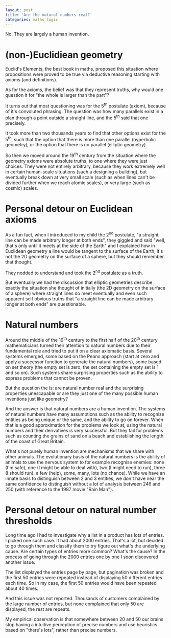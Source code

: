 ```yaml
---
layout: post
title: 'Are the natural numbers real?'
categories: maths logic
---
```


No. They are largely a human invention.


# (non-)Euclidiean geometry

Euclid's Elements, the best book in maths, proposed this situation where
propositions were proved to be true via deductive reasoning starting with
axioms (and definitions).

As for the axioms, the belief was that they represent truths, why would one
question it for "the whole is larger than the part"?

It turns out that most questioning was for the 5<sup>th</sup> postulate
(axiom), because of it's convoluted phrasing. The question was how many
parallels exist in a plan through a point outside a straight line, and the
5<sup>th</sup> said that one precisely.

It took more than two thousands years to find that other options exist for the
5<sup>th</sup>, such that the option that there is more than one parallel
(hyperbolic geometry), or the option that there is no parallel (elliptic
geometry).

So then we moved around the 19<sup>th</sup> century from the situation where
the geometry axioms were absolute truths, to one where they were just choices.
They were not entirely arbitrary, because they work extremely well in certain
human-scale situations (such a designing a building), but eventually break down
at very small scale (such as when lines can't be divided further when we reach
atomic scales), or very large (such as cosmic) scales.


# Personal detour on Euclidean axioms

As a fun fact, when I introduced to my child the 2<sup>nd</sup> postulate, "a
straight line can be made arbitrary longer at both ends", they giggled and said
"well, that's only until it meets at the side of the Earth" and I explained how
in Euclidean geometry a line would be tangent to the surface of the Earth,
it's not the 2D geometry on the surface of a sphere, but they should remember
that thought.

They nodded to understand and took the 2<sup>nd</sup> postulate as a truth.

But eventually we had the discussion that elliptic geometries describe exactly
the situation she thought of initially (the 2D geometry on the surface of a
sphere) where straight lines do meet eventually and even such apparent self
obvious truths that "a straight line can be made arbitrary longer at both ends"
are questionable.


# Natural numbers

Around the middle of the 19<sup>th</sup> century to the first half of the
20<sup>th</sup> century mathematicians turned their attention to natural
numbers due to their fundamental role and tried to put it on a clear axiomatic
basis. Several systems emerged, some based on the Peano approach (start at zero
and apply a successor function to generate the natural numbers), some based on
set theory (the empty set is zero, the set containing the empty set is 1 and so
on). Such systems share surprising properties such as the ability to express
problems that cannot be proven.

But the question the is: are natural number real and the surprising properties
unescapable or are they just one of the many possible human inventions just
like geometry?

And the answer is that natural numbers are a human invention. The systems of
natural numbers have many assumptions such as the ability to recognize entities
as being unique or the same, and the ability to go on forever. When that is a
good approximation for the problems we look at, using the natural numbers and
their derivatives is very successful. But they fail for problems such as
counting the grains of sand on a beach and establishing the length of the coast
of Great Britain.

What's not purely human invention are mechanisms that we share with other
animals. The evolutionary basis of the natural numbers is the ability of
animals to use the nervous system to for example recognise enemies: none (I'm
safe), one (I might be able to deal with), two (I might need to run), three (I
should run), a few (help), some, many, lots (no chance). While we have an
innate basis to distinguish between 2 and 3 entities, we don't have near the
same confidence to distinguish without a lot of analysis between 246 and 250
(with reference to the 1987 movie "Rain Man").


# Personal detour on natural number thresholds

Long time ago I had to investigate why a list in a product has lots of entries.
I picked one such case. It had about 2000 entries. That's a lot, but decided to
go through them and classify them to try figure out what's the underlying
cause. Are certain types of entries more common? What's the cause? In the
process of going through the 2000 entries one by one I soon discovered another
issue.

The list displayed the entries page by page, but pagination was broken and the
first 50 entries were repeated instead of displaying 50 different entries each
time. So in my case, the first 50 entries would have been repeated about 40
times.

And this issue was not reported. Thousands of customers complained by the large
number of entries, but none complained that only 50 are displayed, the rest are
repeats.

My empirical observation is that somewhere between 20 and 50 our brains stop
having a intuitive perception of precise numbers and use heuristics based on
"there's lots", rather than precise numbers.

